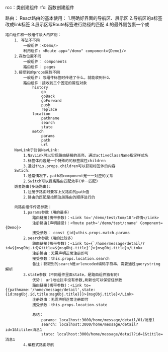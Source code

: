 rcc：类创建组件
rfc: 函数创建组件


路由：
    React路由的基本使用：
    1.明确好界面的导航区、展示区
    2.导航区的a标签改成link标签
    3.展示区写Route标签进行路径的匹配
    4.<App>的最外侧包裹一个<BrowserRouter>或<HashRouter>


    路由组件和一般组件最大的区别：
        1. 写法不不同
            一般组件：<Demo/>
            利用组件: <Route app="/demo" component={Demo}/>
        2.存放位置不同
            一般组件： components
            路由组件： pages
        3.接受到的props属性不同
            一般组件: 写组件标签时传递了什么，就能收到什么
            路由组件：接收到三个固定的属性对象
                history
                    go
                    goBack
                    goForward
                    push 
                    replace
                location
                    pathname
                    search
                    state
                metch
                    params
                    path
                    url
        NavLink于封装NavLink:
            1.NavLink可以实现路由链接的高亮，通过activeClassName指定样式名
            2.标签体内容是一个特殊的的标签属性children
            3.通过this.props.children可以获取标签体的内容
        Swtich:
            1.通常情况下，path和component是一一对应的关系
            2.Switch可以提高路由匹配效率(单一匹配)
        嵌套路由(多级路由):
            1.注册子路由时要写上父路由的path值
            2.路由的匹配是按照注册路由的顺序进行的
        
        向路由组件传递参数：
            1.params参数（用的最多）
                路由链接(携带参数)：<Link to='/demo/test/tom/18'>详情</Link>
                注册路由(声明接受)：<Route path='/demo/test/:name' Component={Demo}>
                接受参数： const {id}=this.props.match.params
            2.search参数（用的比较多）
                路由链接(携带参数)：<Link to={`/home/message/detail/?id=${msgObj.id}&title=${msgObj.title}`}>{msgObj.title}</Link>
                注册路由：无需声明正常注册即可
                接受参数：this.props.location.search
                备注：获取到的search是urlencoded编码字符串，需要通过querystring解析
            3.state参数（不同组件里面state，是路由组件独有的）
                优势： url地址拦中没有参数,刷新也可以保留住参数
                路由链接(携带参数)：<Link to={{pathname:'/home/message/detail',state:{id:msgObj.id,title:msgObj.title}}}>{msgObj.title}</Link>
                注册路由：无需声明正常注册即可
                接受参数：this.props.location.state

                总结：
                    params: localhost:3000/home/message/detail/01/消息1
                    search: localhost:3000/home/message/detail?id=1&titile=消息1
                    state: localhost:3000/home/message/detail?id=1&titile=消息1
            4.编程式路由导航
                